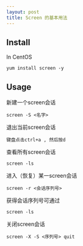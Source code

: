```yaml
---
layout: post
title: Screen 的基本用法
---
```



## Install

In CentOS

`yum install screen -y`

## Usage

新建一个screen会话

```shell
screen -S <名字>
```

退出当前screen会话

```shell
键盘点击ctrl+a , 然后按d
```

查看所有screen会话

```shell
screen -ls
```

进入（恢复）某一screen会话

```shell
screen -r <会话序列号>
```

获得会话序列号可通过

```shell
screen -ls
```

关闭screen会话

```shell
screen -X -S <序列号> quit
```
